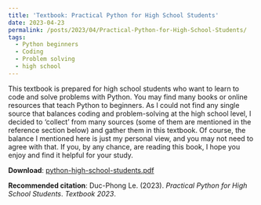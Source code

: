 ```yaml
---
title: 'Textbook: Practical Python for High School Students'
date: 2023-04-23
permalink: /posts/2023/04/Practical-Python-for-High-School-Students/
tags:
  - Python beginners
  - Coding
  - Problem solving 
  - high school
---
```


This textbook is prepared for high school students who want to learn to code and solve problems with Python. You may find many books or online resources that teach Python to beginners. As I could not find any single source that balances coding and problem-solving at the high school level, I decided to ‘collect’ from many sources (some of them are mentioned in the reference section below) and gather them in this textbook. Of course, the balance I mentioned here is just my personal view, and you may not need to agree with that. If you, by any chance, are reading this book, I hope you enjoy and find it helpful for your study.

**Download**: [python-high-school-students.pdf](https://dple.github.io/files/python-high-school-students.pdf)

**Recommended citation**: Duc-Phong Le. (2023). *Practical Python for High School Students*. <i>Textbook 2023</i>.